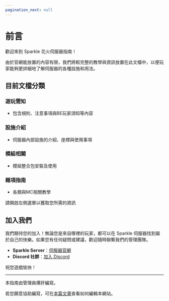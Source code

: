 ```yaml
---
pagination_next: null
---
```


# 前言

歡迎來到 Sparkle 花火伺服器指南！

由於官網能放置的內容有限，我們將較完整的教學與資訊放置在此文檔中，以便玩家能夠更詳細地了解伺服器的各種設施和用法。

## 目前文檔分類
### 遊玩需知
+ 包含規則、注意事項與BE玩家須知等內容
### 設施介紹
+ 伺服器內部設施的介紹、座標與使用事項
### 模組相關
+ 模組整合包安裝及使用
### 雜項指南
+ 各類與MC相關教學

請開啟左側選單以獲取您所需的資訊

## 加入我們

我們期待您的加入！無論您是來自哪裡的玩家，都可以在 Sparkle 伺服器找到屬於自己的快樂。如果您有任何疑問或建議，歡迎隨時聯繫我們的管理團隊。

- **Sparkle Server**：[伺服器官網](https://www.spksmp.top)
- **Discord 社群**：[加入 Discord](https://discord.spksmp.top)

祝您遊戲愉快！

---

本指南由管理員爆肝編寫。

若您願意協助編寫，可在[本篇文章](/blog/how-to-edit)查看如何編輯本網站。
